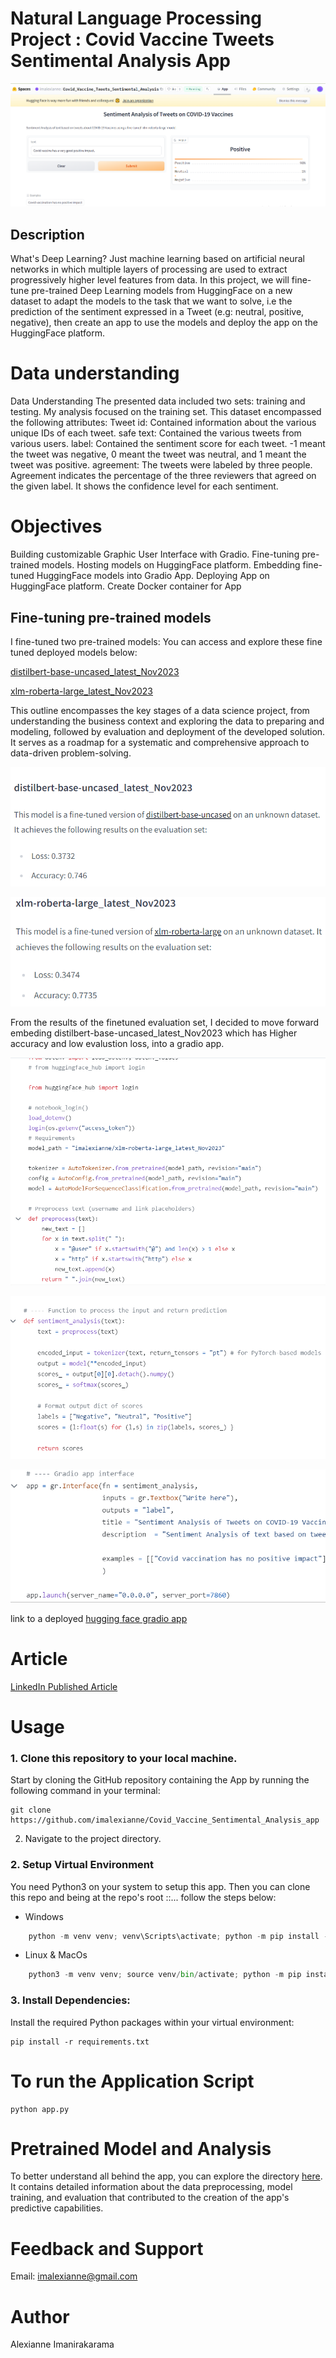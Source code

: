 
# Natural Language Processing Project : Covid Vaccine Tweets Sentimental Analysis App

![Project Image](images/Roberta.PNG)
## Description

What's Deep Learning? Just machine learning based on artificial neural networks in which multiple layers of processing are used to extract progressively higher level features from data.
In this project, we will fine-tune pre-trained Deep Learning models from HuggingFace on a new dataset to adapt the models to the task that we want to solve, i.e the prediction of the sentiment expressed in a Tweet (e.g: neutral, positive, negative), then create an app to use the models and deploy the app on the HuggingFace platform.

# Data understanding
Data Understanding
The presented data included two sets: training and testing. My analysis focused on the training set. This dataset encompassed the following attributes:
Tweet id: Contained information about the various unique IDs of each tweet.
safe text: Contained the various tweets from various users.
label: Contained the sentiment score for each tweet. -1 meant the tweet was negative, 0 meant the tweet was neutral, and 1 meant the tweet was positive.
agreement: The tweets were labeled by three people. Agreement indicates the percentage of the three reviewers that agreed on the given label. It shows the confidence level for each sentiment.

# Objectives

Building customizable Graphic User Interface with Gradio.
Fine-tuning pre-trained models.
Hosting models on HuggingFace platform.
Embedding fine-tuned HuggingFace models into Gradio App.
Deploying App on HuggingFace platform.
Create Docker container for App

## Fine-tuning pre-trained models
I fine-tuned two pre-trained models: You can access and explore these fine tuned deployed models below:

[distilbert-base-uncased_latest_Nov2023](https://huggingface.co/imalexianne/distilbert-base-uncased_latest_Nov2023)

[xlm-roberta-large_latest_Nov2023](https://huggingface.co/imalexianne/xlm-roberta-large_latest_Nov2023)

This outline encompasses the key stages of a data science project, from understanding the business context and exploring the data to preparing and modeling, followed by evaluation and deployment of the developed solution. It serves as a roadmap for a systematic and comprehensive approach to data-driven problem-solving.

![Distillbert Image](images/distill%20evaluation.PNG)

![Roberta Image](images/roberta%20evaluation.PNG)

From the results of the finetuned evaluation set, I decided to move forward embeding distilbert-base-uncased_latest_Nov2023 which has Higher accuracy and low evalustion loss, into a gradio app.

![gradio Image](images/roberta%20gradio.PNG)

![gradio Image](images/roberta%20sentimental.PNG)

![gradio Image](images/roberta%20app.PNG)


link to a deployed [hugging face gradio app](https://huggingface.co/spaces/imalexianne/Covid_Vaccine_Tweets_Sentimental_Analysis)
# Article 

[LinkedIn Published Article](https://www.linkedin.com/feed/update/urn:li:activity:7129480399478566912/)

# Usage

### 1. Clone this repository to your local machine.
Start by cloning the GitHub repository containing the App by running the following command in your terminal:
```
git clone https://github.com/imalexianne/Covid_Vaccine_Sentimental_Analysis_app
```

2. Navigate to the project directory.

 ### 2. Setup Virtual Environment
You need Python3 on your system to setup this app. Then you can clone this repo and being at the repo's root ::... follow the steps below:
* Windows
```python
    python -m venv venv; venv\Scripts\activate; python -m pip install -q --upgrade pip; python -m pip install -qr requirements.txt 
``` 
* Linux & MacOs
```python
    python3 -m venv venv; source venv/bin/activate; python -m pip install -q --upgrade pip; python -m pip install -qr requirements.txt  

```
### 3. Install Dependencies:
Install the required Python packages within your virtual environment:
```
pip install -r requirements.txt
```

 # To run the Application Script
 ``````
 python app.py
``````
# Pretrained Model and Analysis
To better understand all behind the app, you can explore the directory [here](https://github.com/imalexianne/Covid_Vaccine_Sentimental_Analysis_app/). It contains detailed information about the data preprocessing, model training, and evaluation that contributed to the creation of the app's predictive capabilities.

# Feedback and Support

Email: imalexianne@gmail.com

# Author
Alexianne Imanirakarama

